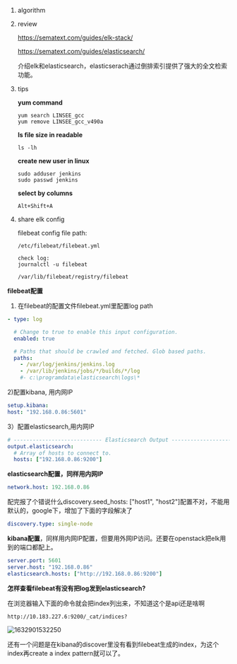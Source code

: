 1. algorithm

2. review

   https://sematext.com/guides/elk-stack/

   https://sematext.com/guides/elasticsearch/

   介绍elk和elasticsearch，elasticserach通过倒排索引提供了强大的全文检索功能。

3. tips 

   **yum command**

   ```shell
   yum search LINSEE_gcc
   yum remove LINSEE_gcc_v490a
   ```

   **ls file size in readable** 

   ```shell
   ls -lh
   ```

   **create new user in linux**

   ```shell
   sudo adduser jenkins
   sudo passwd jenkins
   ```

   **select by columns**

   ```
   Alt+Shift+A
   ```

4. share elk config

   filebeat config file path:

   ```
   /etc/filebeat/filebeat.yml
   
   check log:
   journalctl -u filebeat
   
   /var/lib/filebeat/registry/filebeat
   
   ```

**filebeat配置**

1) 在filebeat的配置文件filebeat.yml里配置log path

```yaml
- type: log

  # Change to true to enable this input configuration.
  enabled: true

  # Paths that should be crawled and fetched. Glob based paths.
  paths:
    - /var/log/jenkins/jenkins.log
    - /var/lib/jenkins/jobs/*/builds/*/log
    #- c:\programdata\elasticsearch\logs\*
```



 2)配置kibana, 用内网IP

```yaml
setup.kibana:
host: "192.168.0.86:5601"
```

 3）配置elasticsearch,用内网IP

```yaml
# ---------------------------- Elasticsearch Output ----------------------------
output.elasticsearch:
  # Array of hosts to connect to.
  hosts: ["192.168.0.86:9200"]
```



**elasticsearch配置，同样用内网IP**

```yaml
network.host: 192.168.0.86
```

配完报了个错说什么discovery.seed_hosts: ["host1", "host2"]配置不对，不能用默认的，google下，增加了下面的字段解决了

```yaml
discovery.type: single-node
```



**kibana配置**，同样用内网IP配置，但要用外网IP访问。还要在openstack把elk用到的端口都配上。

```yaml
server.port: 5601
server.host: "192.168.0.86"
elasticsearch.hosts: ["http://192.168.0.86:9200"]
```



**怎样查看filebeat有没有把log发到elasticsearch?**

在浏览器输入下面的命令就会把index列出来，不知道这个是api还是啥啊

```
http://10.183.227.6:9200/_cat/indices?
```

![1632901532250](C:\Users\xumao\AppData\Roaming\Typora\typora-user-images\1632901532250.png)

还有一个问题是在kibana的discover里没有看到filebeat生成的index，为这个index再create a index pattern就可以了。

